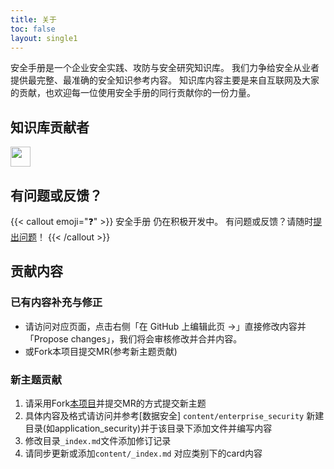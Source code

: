 ```yaml
---
title: 关于
toc: false
layout: single1
---
```


安全手册是一个企业安全实践、攻防与安全研究知识库。
我们力争给安全从业者提供最完整、最准确的安全知识参考内容。
知识库内容主要是来自互联网及大家的贡献，也欢迎每一位使用安全手册的同行贡献你的一份力量。


## 知识库贡献者

<a href="https://github.com/SEC-CAFE/handbook/graphs/contributors" target="_blank">
  <img src="https://contrib.rocks/image?repo=SEC-CAFE/handbook" style="height: 32px;"/>
</a>

## 有问题或反馈？

{{< callout emoji="❓" >}}
  安全手册 仍在积极开发中。
  有问题或反馈？请随时[提出问题](https://github.com/SEC-CAFE/handbook/issues)！
{{< /callout >}}

## 贡献内容

### 已有内容补充与修正
- 请访问对应页面，点击右侧「在 GitHub 上编辑此页 →」直接修改内容并「Propose changes」，我们将会审核修改并合并内容。
- 或Fork本项目提交MR(参考新主题贡献)

### 新主题贡献
1. 请采用Fork[本项目](https://github.com/SEC-CAFE/handbook)并提交MR的方式提交新主题
2. 具体内容及格式请访问并参考[数据安全] `content/enterprise_security` 新建目录(如application_security)并于该目录下添加文件并编写内容
3. 修改目录`_index.md`文件添加修订记录
4. 请同步更新或添加`content/_index.md` 对应类别下的card内容 

